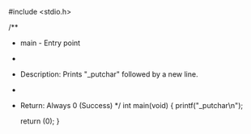 #include <stdio.h>

/**
 * main - Entry point
 *
 * Description: Prints "_putchar" followed by a new line.
 *
 * Return: Always 0 (Success)
 */
int main(void)
{
	printf("_putchar\n");

	return (0);
}

